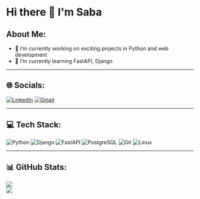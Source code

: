 # Hi there 👋 I'm Saba

##  About Me:
- 🔭 I’m currently working on exciting projects in Python and web development  
- 🌱 I’m currently learning FastAPI, Django 

---

## 🌐 Socials:
[![LinkedIn](https://img.shields.io/badge/LinkedIn-0A66C2?logo=linkedin&logoColor=white)](https://linkedin.com/in/sabamiim)
[![Gmail](https://img.shields.io/badge/Gmail-D14836?logo=gmail&logoColor=white)](mailto:sabaa.mooradi@gmail.com)

---

## 💻 Tech Stack:
![Python](https://img.shields.io/badge/Python-3776AB?logo=python&logoColor=white)
![Django](https://img.shields.io/badge/Django-092E20?logo=django&logoColor=white)
![FastAPI](https://img.shields.io/badge/FastAPI-009688?logo=fastapi&logoColor=white)
![PostgreSQL](https://img.shields.io/badge/PostgreSQL-316192?logo=postgresql&logoColor=white)
![Git](https://img.shields.io/badge/Git-F05032?logo=git&logoColor=white)
![Linux](https://img.shields.io/badge/Linux-FCC624?logo=linux&logoColor=black)

---

## 📊 GitHub Stats:
![](https://github-readme-stats.vercel.app/api?username=sabamiim&theme=dark&hide_border=false&include_all_commits=true&count_private=true)  
![](https://github-readme-stats.vercel.app/api/top-langs/?username=sabamiim&theme=dark&hide_border=false&layout=compact)
